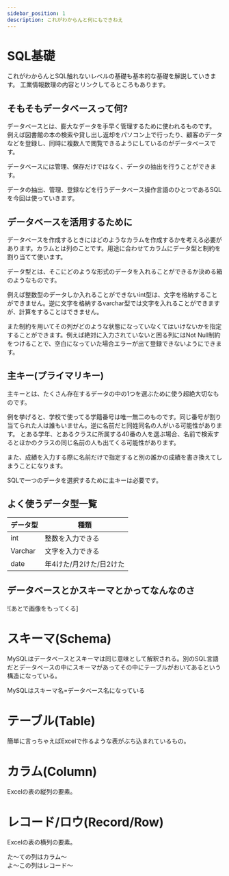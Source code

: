 ```yaml
---
sidebar_position: 1
description: これがわからんと何にもできねえ
---
```


# SQL基礎

これがわからんとSQL触れないレベルの基礎も基本的な基礎を解説していきます。
工業情報数理の内容とリンクしてるところもあります。

## そもそもデータベースって何?

データベースとは、膨大なデータを手早く管理するために使われるものです。
例えば図書館の本の検索や貸し出し返却をパソコン上で行ったり、顧客のデータなどを登録し、同時に複数人で閲覧できるようにしているのがデータベースです。

データベースには管理、保存だけではなく、データの抽出を行うことができます。

データの抽出、管理、登録などを行うデータベース操作言語のひとつであるSQLを今回は使っていきます。

## データベースを活用するために

データベースを作成するときにはどのようなカラムを作成するかを考える必要があります。カラムとは列のことです。用途に合わせてカラムにデータ型と制約を割り当てて使います。

データ型とは、そこにどのような形式のデータを入れることができるか決める箱のようなものです。

例えば整数型のデータしか入れることができないint型は、文字を格納することができません。逆に文字を格納するvarchar型では文字を入れることができますが、計算をすることはできません。

また制約を用いてその列がどのような状態になっていなくてはいけないかを指定することができます。例えば絶対に入力されていないと困る列にはNot Null制約をつけることで、空白になっていた場合エラーが出て登録できないようにできます。

## 主キー(プライマリキー)

主キーとは、たくさん存在するデータの中の1つを選ぶために使う超絶大切なものです。

例を挙げると、学校で使ってる学籍番号は唯一無二のものです。同じ番号が割り当てられた人は誰もいません。逆に名前だと同姓同名の人がいる可能性があります。
とある学年、とあるクラスに所属する40番の人を選ぶ場合、名前で検索するとほかのクラスの同じ名前の人も出てくる可能性があります。

また、成績を入力する際に名前だけで指定すると別の誰かの成績を書き換えてしまうことになります。

SQLで一つのデータを選択するために主キーは必要です。

## よく使うデータ型一覧

| データ型 | 種類                    |
| -------- | ----------------------- |
| int      | 整数を入力できる        |
| Varchar  | 文字を入力できる        |
| date     | 年4けた/月2けた/日2けた |

## データベースとかスキーマとかってなんなのさ

![あとで画像をもってくる]

# スキーマ(Schema)

MySQLはデータベースとスキーマは同じ意味として解釈される。別のSQL言語だとデータベースの中にスキーマがあってその中にテーブルがおいてあるという構造になっている。

MySQLはスキーマ名=データベース名になっている


# テーブル(Table)

簡単に言っちゃえばExcelで作るような表がぶち込まれているもの。


# カラム(Column)

Excelの表の縦列の要素。


# レコード/ロウ(Record/Row)

Excelの表の横列の要素。

た～ての列はカラム～\
よ～この列はレコード～